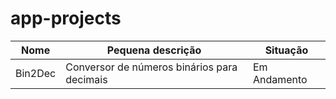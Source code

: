 # app-projects
 
 | Nome | Pequena descrição | Situação |
 |------|-------------------|----------|
 | Bin2Dec | Conversor de números binários para decimais | Em Andamento
